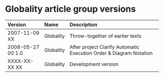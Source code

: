 ﻿Globality article group versions
================================

|Version|Name|Description|
| :- | :- | :- |
|2007-11-09 XX|Globality|Throw-together of earlier texts|
|2008-05-27 00  1.0|Globality|After project Clarify Automatic Execution Order & Diagram Notation|
|XXXX-XX-XX XX|Globality|Development version|

